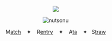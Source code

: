 <div id="header" align="center">

![](https://komarev.com/ghpvc/?username=destroy-boys&style=plastic&color=lightgray&label=_???_&base=1000)

![nutsonu](https://i.postimg.cc/V6Zsq7RY/Untitled76-20250114011720.png)

<div id="header" align="center">


M[atch](https://rentry.co/tianlang) ‎  ‎  ‎  ‎✦‎  ‎  ‎  ‎  R[entry](https://rentry.co/geto-sama) ‎  ‎  ‎  ‎✦‎  ‎  ‎  ‎  A[ta](https://lufeng.atabook.org/) ‎  ‎  ‎  ‎✦‎  ‎  ‎  ‎S[traw](https://4megz.straw.page)
